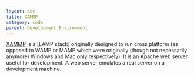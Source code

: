 ```yaml
---
layout: doc
title: XAMMP
category: code
parent: Development Environment
---
```


[XAMMP](https://www.apachefriends.org/index.html) is a [LAMP stack] originally designed to run cross platform (as opposed to WAMP or MAMP which were originally (though not necessarily anymore) Windows and Mac only respectively). It is an Apache web server useful for development. A web server emulates a real server on a development machine.
